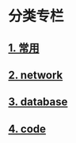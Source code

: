 # 分类专栏

## [1. 常用](./common)

## [2. network](./network)

## [3. database](./database)

## [4. code](./code)

